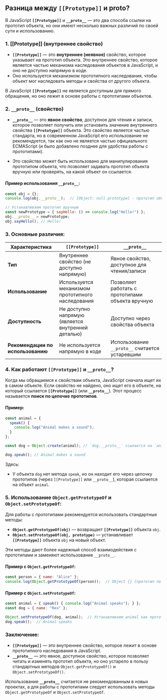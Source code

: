 ## Разница между `[[Prototype]]` и __proto__?

В JavaScript **`[[Prototype]]`** и **`__proto__`** — это два способа ссылки на прототип объекта, но они имеют несколько важных различий по своей сути и использованию.

### 1. **[[Prototype]]** (внутреннее свойство)
- **`[[Prototype]]`** — это **внутреннее (неявное)** свойство, которое указывает на прототип объекта. Это внутреннее свойство, которое является частью механизма наследования объектов в JavaScript, и оно не доступно напрямую в коде.
- Оно используется механизмом прототипного наследования, чтобы объект мог наследовать методы и свойства от другого объекта.

В JavaScript **`[[Prototype]]`** не является доступным для прямого обращения, но оно лежит в основе работы с прототипами объектов.

### 2. **`__proto__`** (свойство)
- **`__proto__`** — это **явное свойство**, доступное для чтения и записи, которое позволяет получить или установить значение внутреннего свойства **`[[Prototype]]`** объекта. Это свойство является частью стандарта, но в современном JavaScript его использование не рекомендуется, так как оно не является частью официального ECMAScript (и было добавлено позднее для удобства работы с прототипами).
  
- Это свойство может быть использовано для манипулирования прототипом объекта, что позволяет задавать прототип объекта вручную или проверять, на какой объект он ссылается.

#### Пример использования `__proto__`:
```javascript
const obj = {};
console.log(obj.__proto__);  // [Object: null prototype] - прототип объекта по умолчанию

// Устанавливаем прототип вручную
const newPrototype = { sayHello: () => console.log("Hello!") };
obj.__proto__ = newPrototype;
obj.sayHello(); // Hello!
```

### 3. **Основные различия**:

| **Характеристика**           | **`[[Prototype]]`**                                | **`__proto__`**                                 |
|------------------------------|---------------------------------------------------|-------------------------------------------------|
| **Тип**                       | Внутреннее свойство (не доступно напрямую)        | Явное свойство, доступное для чтения/записи     |
| **Использование**             | Используется механизмом прототипного наследования | Позволяет работать с прототипами объекта вручную |
| **Доступность**               | Не доступно напрямую (является внутренней деталью) | Доступно через свойства объекта                 |
| **Рекомендации по использованию** | Не используется напрямую в коде                  | Использование `__proto__` считается устаревшим  |

### 4. **Как работают `[[Prototype]]` и `__proto__`?**
Когда мы обращаемся к свойствам объекта, JavaScript сначала ищет их в самом объекте. Если свойство не найдено, оно ищет его в объекте, на который ссылается **`[[Prototype]]`** (или **`__proto__`**). Этот процесс называется **поиск по цепочке прототипов**.

#### Пример:
```javascript
const animal = {
  speak() {
    console.log("Animal makes a sound");
  }
};

const dog = Object.create(animal); // `dog.__proto__` ссылается на `animal`

dog.speak(); // Animal makes a sound
```

Здесь:
- У объекта `dog` нет метода `speak`, но он находит его через цепочку прототипов (через `[[Prototype]]` или `__proto__`), которая ссылается на объект `animal`.

### 5. **Использование `Object.getPrototypeOf` и `Object.setPrototypeOf`**:
Для работы с прототипами рекомендуется использовать стандартные методы:
- **`Object.getPrototypeOf(obj)`** — возвращает **`[[Prototype]]`** объекта `obj`.
- **`Object.setPrototypeOf(obj, prototype)`** — устанавливает **`[[Prototype]]`** объекта `obj` на новый объект.

Эти методы дают более надежный способ взаимодействия с прототипами и заменяют использование `__proto__`.

#### Пример с `Object.getPrototypeOf`:
```javascript
const person = { name: "Alice" };
console.log(Object.getPrototypeOf(person));  // Object {} (прототип по умолчанию)
```

#### Пример с `Object.setPrototypeOf`:
```javascript
const animal = { speak() { console.log("Animal speaks"); } };
const dog = { name: "Rex" };

Object.setPrototypeOf(dog, animal);  // Устанавливаем animal как прототип dog
dog.speak();  // Animal speaks
```

### Заключение:
- **`[[Prototype]]`** — это внутреннее свойство, которое лежит в основе прототипного наследования в JavaScript.
- **`__proto__`** — это явное, доступное свойство, которое позволяет читать и изменять прототип объекта, но оно устарело в пользу стандартных методов `Object.getPrototypeOf()` и `Object.setPrototypeOf()`.

Использование **`__proto__`** считается не рекомендованным в новых проектах, а для работы с прототипами следует использовать методы `Object.getPrototypeOf` и `Object.setPrototypeOf`.